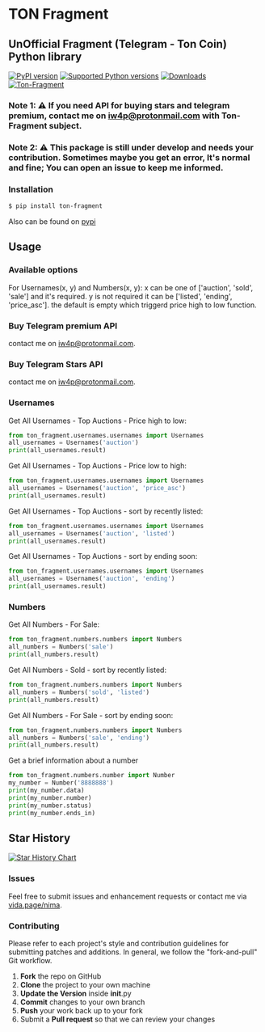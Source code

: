 # TON Fragment

## UnOfficial Fragment (Telegram - Ton Coin) Python library

[![PyPI version](https://img.shields.io/pypi/v/ton-fragment.svg)](https://pypi.org/project/ton-fragment)
[![Supported Python versions](https://img.shields.io/pypi/pyversions/ton-fragment.svg)](#Installation)
[![Downloads](https://pepy.tech/badge/ton-fragment)](https://pepy.tech/project/ton-fragment)
[![Ton-Fragment](https://github.com/iw4p/ton-fragment/raw/master/images/main_page_fragment.jpeg
)](https://pypi.org/project/ton-fragment/)

### Note 1: ⚠️ If you need API for buying stars and telegram premium, contact me on [iw4p@protonmail.com](mailto:iw4p@protonmail.com?subject=Ton-Fragment) with Ton-Fragment subject.


### Note 2: ⚠️ This package is still under develop and needs your contribution. Sometimes maybe you get an error, It's normal and fine; You can open an issue to keep me informed.

### Installation

```sh
$ pip install ton-fragment
```
Also can be found on [pypi](https://pypi.org/project/ton-fragment/)

## Usage
### Available options
For Usernames(x, y) and Numbers(x, y):
x can be one of ['auction', 'sold', 'sale'] and it's required.
y is not required it can be ['listed', 'ending', 'price_asc']. the default is empty which triggerd price high to low function.

### Buy Telegram premium API
contact me on [iw4p@protonmail.com](mailto:iw4p@protonmail.com?subject=Ton-Fragment).

### Buy Telegram Stars API
contact me on [iw4p@protonmail.com](mailto:iw4p@protonmail.com?subject=Ton-Fragment).


### Usernames
Get All Usernames - Top Auctions - Price high to low:
```python
from ton_fragment.usernames.usernames import Usernames
all_usernames = Usernames('auction')
print(all_usernames.result)
```
Get All Usernames - Top Auctions - Price low to high:
```python
from ton_fragment.usernames.usernames import Usernames
all_usernames = Usernames('auction', 'price_asc')
print(all_usernames.result)
```
Get All Usernames - Top Auctions - sort by recently listed:
```python
from ton_fragment.usernames.usernames import Usernames
all_usernames = Usernames('auction', 'listed')
print(all_usernames.result)
```
Get All Usernames - Top Auctions - sort by ending soon:
```python
from ton_fragment.usernames.usernames import Usernames
all_usernames = Usernames('auction', 'ending')
print(all_usernames.result)
```
### Numbers
Get All Numbers - For Sale:
```python
from ton_fragment.numbers.numbers import Numbers
all_numbers = Numbers('sale')
print(all_numbers.result)
```
Get All Numbers - Sold - sort by recently listed:
```python
from ton_fragment.numbers.numbers import Numbers
all_numbers = Numbers('sold', 'listed')
print(all_numbers.result)
```
Get All Numbers - For Sale - sort by ending soon:
```python
from ton_fragment.numbers.numbers import Numbers
all_numbers = Numbers('sale', 'ending')
print(all_numbers.result)
```
Get a brief information about a number
```python
from ton_fragment.numbers.number import Number
my_number = Number('8888888')
print(my_number.data)
print(my_number.number)
print(my_number.status)
print(my_number.ends_in)
```
## Star History

[![Star History Chart](https://api.star-history.com/svg?repos=iw4p/ton-fragment&type=Date)](https://star-history.com/#iw4p/ton-fragment&Date)

### Issues
Feel free to submit issues and enhancement requests or contact me via [vida.page/nima](https://vida.page/nima).

### Contributing
Please refer to each project's style and contribution guidelines for submitting patches and additions. In general, we follow the "fork-and-pull" Git workflow.

 1. **Fork** the repo on GitHub
 2. **Clone** the project to your own machine
 3. **Update the Version** inside __init__.py
 4. **Commit** changes to your own branch
 5. **Push** your work back up to your fork
 6. Submit a **Pull request** so that we can review your changes
